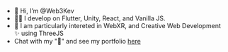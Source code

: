 - 👋 Hi, I’m @Web3Kev
- 🧑‍💻 I develop on Flutter, Unity, React, and Vanilla JS.
- 🥽 I am particularly intereted in WebXR, and Creative Web Development ✨ using ThreeJS
- Chat with my "🤖" and see my portfolio <a href="https://web3kev.github.io/">here</a>
<!---
Web3Kev/Web3Kev is a ✨ special ✨ repository because its `README.md` (this file) appears on your GitHub profile.
You can click the Preview link to take a look at your changes.
--->
